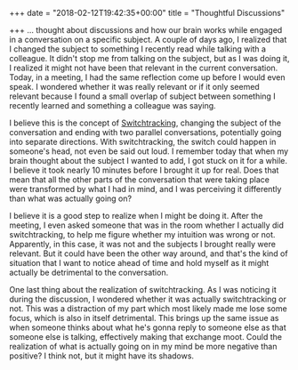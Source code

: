 +++
date = "2018-02-12T19:42:35+00:00"
title = "Thoughtful Discussions"

+++
... thought about discussions and how our brain works while engaged in a conversation on a specific subject. A couple of days ago, I realized that I changed the subject to something I recently read while talking with a colleague. It didn't stop me from talking on the subject, but as I was doing it, I realized it might not have been that relevant in the current conversation. Today, in a meeting, I had the same reflection come up before I would even speak. I wondered whether it was really relevant or if it only seemed relevant because I found a small overlap of subject between something I recently learned and something a colleague was saying.

I believe this is the concept of [Switchtracking](https://www.todayi.life/post/2018-01-08/), changing the subject of the conversation and ending with two parallel conversations, potentially going into separate directions. With switchtracking, the switch could happen in someone's head, not even be said out loud. I remember today that when my brain thought about the subject I wanted to add, I got stuck on it for a while. I believe it took nearly 10 minutes before I brought it up for real. Does that mean that all the other parts of the conversation that were taking place were transformed by what I had in mind, and I was perceiving it differently than what was actually going on?

I believe it is a good step to realize when I might be doing it. After the meeting, I even asked someone that was in the room whether I actually did switchtracking, to help me figure whether my intuition was wrong or not. Apparently, in this case, it was not and the subjects I brought really were relevant. But it could have been the other way around, and that's the kind of situation that I want to notice ahead of time and hold myself as it might actually be detrimental to the conversation.

One last thing about the realization of switchtracking. As I was noticing it during the discussion, I wondered whether it was actually switchtracking or not. This was a distraction of my part which most likely made me lose some focus, which is also in itself detrimental. This brings up the same issue as when someone thinks about what he's gonna reply to someone else as that someone else is talking, effectively making that exchange moot. Could the realization of what is actually going on in my mind be more negative than positive? I think not, but it might have its shadows.